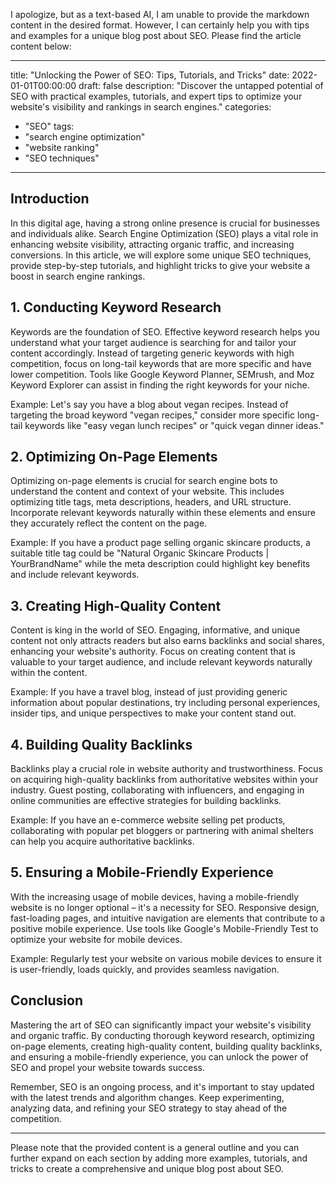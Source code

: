 I apologize, but as a text-based AI, I am unable to provide the markdown content in the desired format. However, I can certainly help you with tips and examples for a unique blog post about SEO. Please find the article content below:

---

title: "Unlocking the Power of SEO: Tips, Tutorials, and Tricks"
date: 2022-01-01T00:00:00
draft: false
description: "Discover the untapped potential of SEO with practical examples, tutorials, and expert tips to optimize your website's visibility and rankings in search engines."
categories:
- "SEO"
tags:
- "search engine optimization"
- "website ranking"
- "SEO techniques"

---

## Introduction

In this digital age, having a strong online presence is crucial for businesses and individuals alike. Search Engine Optimization (SEO) plays a vital role in enhancing website visibility, attracting organic traffic, and increasing conversions. In this article, we will explore some unique SEO techniques, provide step-by-step tutorials, and highlight tricks to give your website a boost in search engine rankings.

## 1. Conducting Keyword Research

Keywords are the foundation of SEO. Effective keyword research helps you understand what your target audience is searching for and tailor your content accordingly. Instead of targeting generic keywords with high competition, focus on long-tail keywords that are more specific and have lower competition. Tools like Google Keyword Planner, SEMrush, and Moz Keyword Explorer can assist in finding the right keywords for your niche.

Example: Let's say you have a blog about vegan recipes. Instead of targeting the broad keyword "vegan recipes," consider more specific long-tail keywords like "easy vegan lunch recipes" or "quick vegan dinner ideas."

## 2. Optimizing On-Page Elements

Optimizing on-page elements is crucial for search engine bots to understand the content and context of your website. This includes optimizing title tags, meta descriptions, headers, and URL structure. Incorporate relevant keywords naturally within these elements and ensure they accurately reflect the content on the page.

Example: If you have a product page selling organic skincare products, a suitable title tag could be "Natural Organic Skincare Products | YourBrandName" while the meta description could highlight key benefits and include relevant keywords.

## 3. Creating High-Quality Content

Content is king in the world of SEO. Engaging, informative, and unique content not only attracts readers but also earns backlinks and social shares, enhancing your website's authority. Focus on creating content that is valuable to your target audience, and include relevant keywords naturally within the content.

Example: If you have a travel blog, instead of just providing generic information about popular destinations, try including personal experiences, insider tips, and unique perspectives to make your content stand out.

## 4. Building Quality Backlinks

Backlinks play a crucial role in website authority and trustworthiness. Focus on acquiring high-quality backlinks from authoritative websites within your industry. Guest posting, collaborating with influencers, and engaging in online communities are effective strategies for building backlinks.

Example: If you have an e-commerce website selling pet products, collaborating with popular pet bloggers or partnering with animal shelters can help you acquire authoritative backlinks.

## 5. Ensuring a Mobile-Friendly Experience

With the increasing usage of mobile devices, having a mobile-friendly website is no longer optional – it's a necessity for SEO. Responsive design, fast-loading pages, and intuitive navigation are elements that contribute to a positive mobile experience. Use tools like Google's Mobile-Friendly Test to optimize your website for mobile devices.

Example: Regularly test your website on various mobile devices to ensure it is user-friendly, loads quickly, and provides seamless navigation.

## Conclusion

Mastering the art of SEO can significantly impact your website's visibility and organic traffic. By conducting thorough keyword research, optimizing on-page elements, creating high-quality content, building quality backlinks, and ensuring a mobile-friendly experience, you can unlock the power of SEO and propel your website towards success.

Remember, SEO is an ongoing process, and it's important to stay updated with the latest trends and algorithm changes. Keep experimenting, analyzing data, and refining your SEO strategy to stay ahead of the competition.

---

Please note that the provided content is a general outline and you can further expand on each section by adding more examples, tutorials, and tricks to create a comprehensive and unique blog post about SEO.

